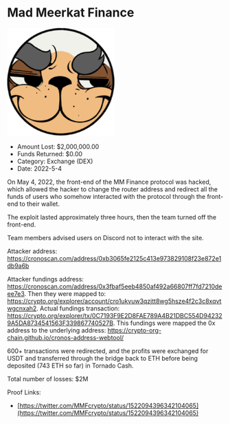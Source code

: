 # Mad Meerkat Finance
![Mad Meerkat Finance](/rektimages/Mad-Meerkat-Finance.png)
- Amount Lost: $2,000,000.00
- Funds Returned: $0.00
- Category: Exchange (DEX)
- Date: 2022-5-4

On May 4, 2022, the front-end of the MM Finance protocol was hacked, which allowed the hacker to change the router address and redirect all the funds of users who somehow interacted with the protocol through the front-end to their wallet. 

The exploit lasted approximately three hours, then the team turned off the front-end. 

Team members advised users on Discord not to interact with the site.

Attacker address: https://cronoscan.com/address/0xb3065fe2125c413e973829108f23e872e1db9a6b

Attacker fundings address: https://cronoscan.com/address/0x3fbaf5eeb4850af492a66807ff7fd7210deee7e3. Then they were mapped to: https://crypto.org/explorer/account/cro1ukvuw3qzjtt8wg5hsze4f2c3c8xqvtwgcnxah2. Actual fundings transaction: https://crypto.org/explorer/tx/0C7193F9E2D8FAE789A4B21DBC554D942329A5DA8734541563F339867740527B. This fundings were mapped the 0x address to the underlying address: https://crypto-org-chain.github.io/cronos-address-webtool/

600+ transactions were redirected, and the profits were exchanged for USDT and transferred through the bridge back to ETH before being deposited (743 ETH so far) in Tornado Cash.

Total number of losses: $2M


Proof Links:
- [https://twitter.com/MMFcrypto/status/1522094396342104065](https://twitter.com/MMFcrypto/status/1522094396342104065)


